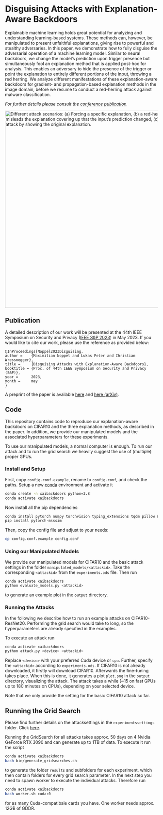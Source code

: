 # Disguising Attacks with Explanation-Aware Backdoors

Explainable machine learning holds great potential for analyzing and understanding learning-based systems. These methods can, however, be manipulated to present unfaithful explanations, giving rise to powerful and stealthy adversaries. In this paper, we demonstrate how to fully disguise the adversarial operation of a machine learning model. Similar
to neural backdoors, we change the model’s prediction upon trigger presence but simultaneously fool an explanation method that is applied post-hoc for analysis. This enables an adversary to hide the presence of the trigger or point the explanation to entirely different portions of the input, throwing a red herring. We analyze different manifestations of these explanation-aware backdoors for gradient- and propagation-based explanation methods in the image domain, before we resume to conduct a
red-herring attack against malware classification.

*For further details please consult the [conference publication](https://intellisec.de/pubs/2023-ieeesp.pdf).*

<img src="https://intellisec.de/research/xai-backdoors/overview.png" width=650 alt="Different attack scenarios: (a) Forcing a specific
explanation, (b) a red-herring attack that misleads the explanation covering up that the input’s prediction changed, (c) fully disguising the attack by showing the original explanation."/><br />

## Publication

A detailed description of our work will be presented at the 44th IEEE Symposium on Security and Privacy ([IEEE S&P 2023](https://www.ieee-security.org/TC/SP2023/)) in May 2023. If you would like to cite our work, please use the reference as provided below:

```
@InProceedings{Noppel2023Disguising,
author =    {Maximilian Noppel and Lukas Peter and Christian Wressnegger},
title =     {Disguising Attacks with Explanation-Aware Backdoors},
booktitle = {Proc. of 44th IEEE Symposium on Security and Privacy (S&P)},
year =      2023,
month =     may
}
```

A preprint of the paper is available [here](https://intellisec.de/pubs/2023-ieeesp.pdf) and [here (arXiv)](https://arxiv.org/abs/2204.09498).

## Code
This repository contains code to reproduce our explanation-aware backdoors on CIFAR10 and the three explanation methods, as described in the paper. 
In addition, we provide our manipulated models and the associated hyperparameters for these experiments.

To use our manipulated models, a normal computer is enough. To run our attack and to run the grid search we heavily suggest the use of (multiple) proper GPUs.

### Install and Setup
First, copy `config.conf.example`, rename to `config.conf`, and check the paths.
Setup a new [conda](https://anaconda.org/anaconda/conda) environment and activate it
```bash
conda create -n xaibackdoors python=3.8
conda activate xaibackdoors
```
Now install all the pip dependencies:
```bash
conda install pytorch numpy torchvision typing_extensions tqdm pillow matplotlib tabulate
pip install pytorch-msssim
```
Then, copy the config file and adjust to your needs:
```bash
cp config.conf.example config.conf
```

### Using our Manipulated Models
We provide our manipulated models for CIFAR10 and the basic attack settings in the folder `manipulated_models/<attackid>`. Take the corresponding `<attackid>` from the `experiments.ods` file. Then run
```bash
conda activate xaibackdoors
python evaluate_models.py <attackid>
```

to generate an example plot in the `output` directory.

### Running the Attacks
In the following we describe how to run an example attacks on CIFAR10-ResNet20. Performing the grid search would take to long, so the hyperparameters are already specified in the examples.

To execute an attack run
```bash
conda activate xaibackdoors
python attack.py <device> <attackid>
```
Replace `<device>` with your preferred Cuda device or `cpu`. Further, specify the `<attackid>` according to `experiments.ods`. If CIFAR10 is not already downloaded, it firstly will download CIFAR10. Afterwards the fine-tuning takes place. When this is done, it generates a plot `plot.png` in the `output` directory, visualizing the attack. The attack takes a while (~15 on fast GPUs up to 180 minutes on CPUs), depending on your selected device.

Note that we only provide the setting for the basic CIFAR10 attack so far.

## Running the Grid Search
Please find further details on the attacksettings in the `experimentssettings` folder. Click [here](experimentsettings/README.md).

Running the GridSearch for all attacks takes approx. 50 days on 4 Nvidia GeForce RTX 3090 and can generate up to 1TB of data. To execute it run the script
```bash
conda activate xaibackdoors
bash bin/generate_gridsearches.sh 
```
to generate the folder `results` and subfolders for each experiment, which then contain folders for every grid search parameter. In the next step you need to spawn worker to execute the individual attacks. Therefore run
```bash
conda activate xaibackdoors
bash worker.sh cuda:0
```
for as many Cuda-compatibale cards you have. One worker needs approx. 12GB of GDDR.

